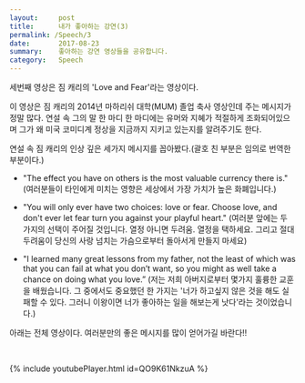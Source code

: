 ```yaml
---
layout:     post
title:      내가 좋아하는 강연(3) 
permalink: /Speech/3
date:       2017-08-23
summary:    좋아하는 강연 영상들을 공유합니다.
category: 	Speech
---
```


세번째 영상은 짐 캐리의 'Love and Fear'라는 영상이다.

이 영상은 짐 캐리의 2014년 마하리쉬 대학(MUM) 졸업 축사 영상인데 주는 메시지가 정말 많다.
연설 속 그의 말 한 마디 한 마디에는 유머와 지혜가 적절하게 조화되어있으며 그가 왜 미국 코미디계 정상을 지금까지 지키고 있는지를 알려주기도 한다.

연설 속 짐 캐리의 인상 깊은 세가지 메시지를 꼽아봤다.(괄호 친 부분은 임의로 번역한 부분이다.)

* "The effect you have on others is the most valuable currency there is."
(여러분들이 타인에게 미치는 영향은 세상에서 가장 가치가 높은 화폐입니다.)


* "You will only ever have two choices: love or fear. Choose love, and don't ever let fear turn you against your playful heart."
(여러분 앞에는 두 가지의 선택이 주어질 것입니다. 열정 아니면 두려움. 열정을 택하세요. 그리고 절대 두려움이 당신의 사랑 넘치는 가슴으로부터 돌아서게 만들지 마세요)


* "I learned many great lessons from my father, not the least of which was that you can fail at what you don’t want, so you might as well take a chance on doing what you love.”
(저는 저희 아버지로부터 몇가지 훌륭한 교훈을 배웠습니다. 그 중에서도 중요했던 한 가지는 '너가 하고싶지 않은 것을 해도 실패할 수 있다. 그러니 이왕이면 너가 좋아하는 일을 해보는게 낫다'라는 것이었습니다.)

아래는 전체 영상이다. 여러분만의 좋은 메시지를 많이 얻어가길 바란다!!

<br>

{% include youtubePlayer.html id=QO9K61NkzuA %}